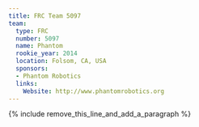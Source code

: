 ```yaml
---
title: FRC Team 5097
team:
  type: FRC
  number: 5097
  name: Phantom
  rookie_year: 2014
  location: Folsom, CA, USA
  sponsors:
  - Phantom Robotics
  links:
    Website: http://www.phantomrobotics.org
---
```


{% include remove_this_line_and_add_a_paragraph %}